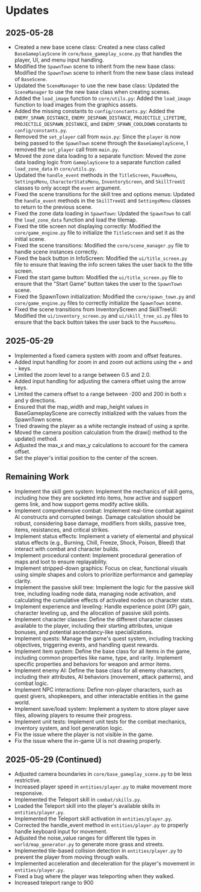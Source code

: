 # Updates

## 2025-05-28

-   Created a new base scene class: Created a new class called `BaseGameplayScene` in `core/base_gameplay_scene.py` that handles the player, UI, and menu input handling.
-   Modified the `SpawnTown` scene to inherit from the new base class: Modified the `SpawnTown` scene to inherit from the new base class instead of `BaseScene`.
-   Updated the `SceneManager` to use the new base class: Updated the `SceneManager` to use the new base class when creating scenes.
-   Added the `load_image` function to `core/utils.py`: Added the `load_image` function to load images from the graphics assets.
-   Added the missing constants to `config/constants.py`: Added the `ENEMY_SPAWN_DISTANCE`, `ENEMY_DESPAWN_DISTANCE`, `PROJECTILE_LIFETIME`, `PROJECTILE_DESPAWN_DISTANCE`, and `ENEMY_SPAWN_COOLDOWN` constants to `config/constants.py`.
-   Removed the `set_player` call from `main.py`: Since the `player` is now being passed to the `SpawnTown` scene through the `BaseGameplayScene`, I removed the `set_player` call from `main.py`.
-   Moved the zone data loading to a separate function: Moved the zone data loading logic from `GameplayScene` to a separate function called `load_zone_data` in `core/utils.py`.
-   Updated the `handle_event` methods in the `TitleScreen`, `PauseMenu`, `SettingsMenu`, `CharacterStatsMenu`, `InventoryScreen`, and `SkillTreeUI` classes to only accept the `event` argument.
-   Fixed the scene transitions for the skill tree and options menus: Updated the `handle_event` methods in the `SkillTreeUI` and `SettingsMenu` classes to return to the previous scene.
-   Fixed the zone data loading in `SpawnTown`: Updated the `SpawnTown` to call the `load_zone_data` function and load the tilemap.
-   Fixed the title screen not displaying correctly: Modified the `core/game_engine.py` file to initialize the `TitleScreen` and set it as the initial scene.
-   Fixed the scene transitions: Modified the `core/scene_manager.py` file to handle scene instances correctly.
-   Fixed the back button in InfoScreen: Modified the `ui/title_screen.py` file to ensure that leaving the info screen takes the user back to the title screen.
-   Fixed the start game button: Modified the `ui/title_screen.py` file to ensure that the "Start Game" button takes the user to the `SpawnTown` scene.
-   Fixed the SpawnTown initialization: Modified the `core/spawn_town.py` and `core/game_engine.py` files to correctly initialize the `SpawnTown` scene.
-   Fixed the scene transitions from InventoryScreen and SkillTreeUI: Modified the `ui/inventory_screen.py` and `ui/skill_tree_ui.py` files to ensure that the back button takes the user back to the `PauseMenu`.

## 2025-05-29

-   Implemented a fixed camera system with zoom and offset features.
-   Added input handling for zoom in and zoom out actions using the + and - keys.
-   Limited the zoom level to a range between 0.5 and 2.0.
-   Added input handling for adjusting the camera offset using the arrow keys.
-   Limited the camera offset to a range between -200 and 200 in both x and y directions.
-   Ensured that the map_width and map_height values in BaseGameplayScene are correctly initialized with the values from the SpawnTown scene.
-   Tried drawing the player as a white rectangle instead of using a sprite.
-   Moved the camera position calculation from the draw() method to the update() method.
-   Adjusted the max_x and max_y calculations to account for the camera offset.
-   Set the player's initial position to the center of the screen.

## Remaining Work

-   Implement the skill gem system: Implement the mechanics of skill gems, including how they are socketed into items, how active and support gems link, and how support gems modify active skills.
-   Implement comprehensive combat: Implement real-time combat against AI constructs and corrupted beings. Damage calculation should be robust, considering base damage, modifiers from skills, passive tree, items, resistances, and critical strikes.
-   Implement status effects: Implement a variety of elemental and physical status effects (e.g., Burning, Chill, Freeze, Shock, Poison, Bleed) that interact with combat and character builds.
-   Implement procedural content: Implement procedural generation of maps and loot to ensure replayability.
-   Implement stripped-down graphics: Focus on clear, functional visuals using simple shapes and colors to prioritize performance and gameplay clarity.
-   Implement the passive skill tree: Implement the logic for the passive skill tree, including loading node data, managing node activation, and calculating the cumulative effects of activated nodes on character stats.
-   Implement experience and leveling: Handle experience point (XP) gain, character leveling up, and the allocation of passive skill points.
-   Implement character classes: Define the different character classes available to the player, including their starting attributes, unique bonuses, and potential ascendancy-like specializations.
-   Implement quests: Manage the game's quest system, including tracking objectives, triggering events, and handling quest rewards.
-   Implement item system: Define the base class for all items in the game, including common properties like name, type, and rarity. Implement specific properties and behaviors for weapon and armor items.
-   Implement enemy AI: Define the base class for all enemy characters, including their attributes, AI behaviors (movement, attack patterns), and combat logic.
-   Implement NPC interactions: Define non-player characters, such as quest givers, shopkeepers, and other interactable entities in the game world.
-   Implement save/load system: Implement a system to store player save files, allowing players to resume their progress.
-   Implement unit tests: Implement unit tests for the combat mechanics, inventory system, and loot generation logic.
-   Fix the issue where the player is not visible in the game.
-   Fix the issue where the in-game UI is not drawing properly.

## 2025-05-29 (Continued)

-   Adjusted camera boundaries in `core/base_gameplay_scene.py` to be less restrictive.
-   Increased player speed in `entities/player.py` to make movement more responsive.
-   Implemented the Teleport skill in `combat/skills.py`.
-   Loaded the Teleport skill into the player's available skills in `entities/player.py`.
-   Implemented the Teleport skill activation in `entities/player.py`.
-   Corrected the handle_event method in `entities/player.py` to properly handle keyboard input for movement.
-   Adjusted the noise_value ranges for different tile types in `world/map_generator.py` to generate more grass and streets.
-   Implemented tile-based collision detection in `entities/player.py` to prevent the player from moving through walls.
-   Implemented acceleration and deceleration for the player's movement in `entities/player.py`.
-   Fixed a bug where the player was teleporting when they walked.
  - Increased teleport range to 900